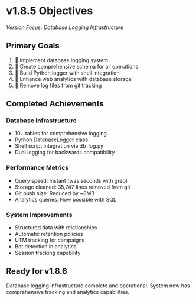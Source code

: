 # v1.8.5 Objectives
*Version Focus: Database Logging Infrastructure*

## Primary Goals
1.  Implement database logging system
2.  Create comprehensive schema for all operations
3.  Build Python logger with shell integration
4.  Enhance web analytics with database storage
5.  Remove log files from git tracking

## Completed Achievements

### Database Infrastructure
- 10+ tables for comprehensive logging
- Python DatabaseLogger class
- Shell script integration via db_log.py
- Dual logging for backwards compatibility

### Performance Metrics
- Query speed: Instant (was seconds with grep)
- Storage cleaned: 35,747 lines removed from git
- Git push size: Reduced by ~8MB
- Analytics queries: Now possible with SQL

### System Improvements
- Structured data with relationships
- Automatic retention policies
- UTM tracking for campaigns
- Bot detection in analytics
- Session tracking capability

## Ready for v1.8.6
Database logging infrastructure complete and operational. System now has comprehensive tracking and analytics capabilities.